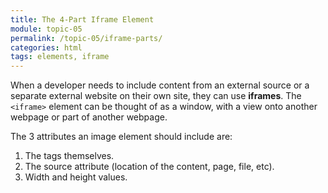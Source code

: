 ```yaml
---
title: The 4-Part Iframe Element
module: topic-05
permalink: /topic-05/iframe-parts/
categories: html
tags: elements, iframe
---
```


<div class="divider-heading"></div>

When a developer needs to include content from an external source or a separate external website on their own site, they can use **iframes**. The `<iframe>` element can be thought of as a window, with a view onto another webpage or part of another webpage.

The 3 attributes an image element should include are:

1. The tags themselves.
2. The source attribute (location of the content, page, file, etc).
3. Width and height values.
